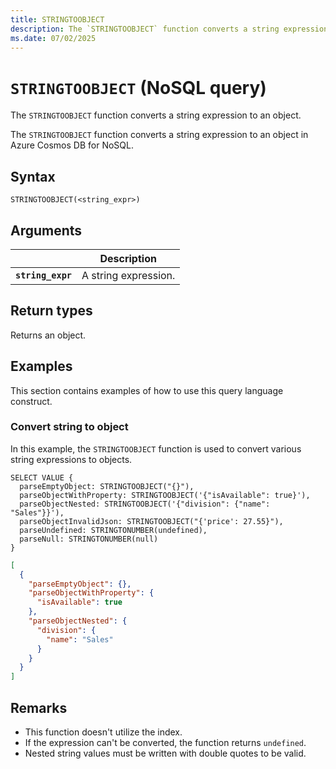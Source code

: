 ```yaml
---
title: STRINGTOOBJECT
description: The `STRINGTOOBJECT` function converts a string expression to an object.
ms.date: 07/02/2025
---
```


# `STRINGTOOBJECT` (NoSQL query)

The `STRINGTOOBJECT` function converts a string expression to an object.

The `STRINGTOOBJECT` function converts a string expression to an object in Azure Cosmos DB for NoSQL.

## Syntax

```nosql
STRINGTOOBJECT(<string_expr>)
```

## Arguments

| | Description |
| --- | --- |
| **`string_expr`** | A string expression. |

## Return types

Returns an object.

## Examples

This section contains examples of how to use this query language construct.

### Convert string to object

In this example, the `STRINGTOOBJECT` function is used to convert various string expressions to objects.

```nosql
SELECT VALUE {
  parseEmptyObject: STRINGTOOBJECT("{}"),
  parseObjectWithProperty: STRINGTOOBJECT('{"isAvailable": true}'),
  parseObjectNested: STRINGTOOBJECT('{"division": {"name": "Sales"}}'),
  parseObjectInvalidJson: STRINGTOOBJECT("{'price': 27.55}"),
  parseUndefined: STRINGTONUMBER(undefined),
  parseNull: STRINGTONUMBER(null)
}
```

```json
[
  {
    "parseEmptyObject": {},
    "parseObjectWithProperty": {
      "isAvailable": true
    },
    "parseObjectNested": {
      "division": {
        "name": "Sales"
      }
    }
  }
]
```

## Remarks

- This function doesn't utilize the index.
- If the expression can't be converted, the function returns `undefined`.
- Nested string values must be written with double quotes to be valid.
